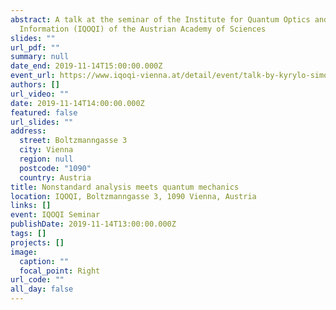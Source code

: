 ```yaml
---
abstract: A talk at the seminar of the Institute for Quantum Optics and Quantum
  Information (IQOQI) of the Austrian Academy of Sciences
slides: ""
url_pdf: ""
summary: null
date_end: 2019-11-14T15:00:00.000Z
event_url: https://www.iqoqi-vienna.at/detail/event/talk-by-kyrylo-simonov/
authors: []
url_video: ""
date: 2019-11-14T14:00:00.000Z
featured: false
url_slides: ""
address:
  street: Boltzmanngasse 3
  city: Vienna
  region: null
  postcode: "1090"
  country: Austria
title: Nonstandard analysis meets quantum mechanics
location: IQOQI, Boltzmanngasse 3, 1090 Vienna, Austria
links: []
event: IQOQI Seminar
publishDate: 2019-11-14T13:00:00.000Z
tags: []
projects: []
image:
  caption: ""
  focal_point: Right
url_code: ""
all_day: false
---
```

